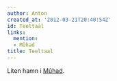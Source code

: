 ```yaml
---
author: Anton
created_at: '2012-03-21T20:40:54Z'
id: Teeltaal
links:
  mention:
  - Mûhad
title: Teeltaal
---
```


Liten hamn i [Mûhad].

  [Mûhad]: Mûhad
